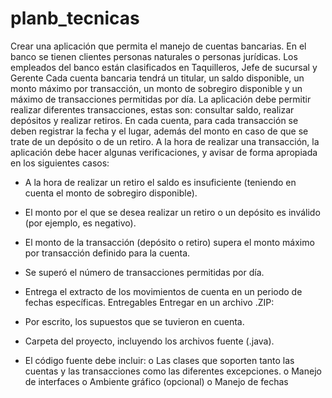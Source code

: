 # planb_tecnicas
Crear una aplicación que permita el manejo de cuentas bancarias. En el banco se tienen clientes personas naturales o personas jurídicas. Los empleados del banco están clasificados en Taquilleros, Jefe de sucursal y Gerente
Cada cuenta bancaria tendrá un titular, un saldo disponible, un monto máximo por transacción, un monto de sobregiro disponible y un máximo de transacciones permitidas por día.
La aplicación debe permitir realizar diferentes transacciones, estas son: consultar saldo, realizar depósitos y realizar retiros. En cada cuenta, para cada transacción se deben registrar la fecha y el lugar, además del monto en caso de que se trate de un depósito o de un retiro.
A la hora de realizar una transacción, la aplicación debe hacer algunas verificaciones, y avisar de forma apropiada en los siguientes casos:

* A la hora de realizar un retiro el saldo es insuficiente (teniendo en cuenta el monto de sobregiro disponible).
* El monto por el que se desea realizar un retiro o un depósito es inválido (por ejemplo, es negativo).
* El monto de la transacción (depósito o retiro) supera el monto máximo por transacción definido para la cuenta.
* Se superó el número de transacciones permitidas por día.
* Entrega el extracto de los movimientos de cuenta en un periodo de fechas específicas.
Entregables
Entregar en un archivo .ZIP:

* Por escrito, los supuestos que se tuvieron en cuenta.
* Carpeta del proyecto, incluyendo los archivos fuente (.java).
* El código fuente debe incluir:
o Las clases que soporten tanto las cuentas y las transacciones como las diferentes excepciones.
o Manejo de interfaces
o Ambiente gráfico (opcional)
o Manejo de fechas
